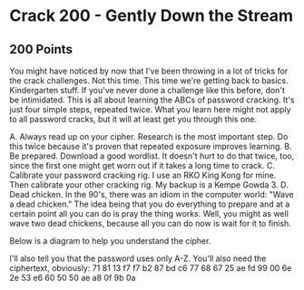 # Crack 200 - Gently Down the Stream
## 200 Points

You might have noticed by now that I've been throwing in a lot of tricks for the crack challenges. Not this time. This time we're getting back to basics. Kindergarten stuff. If you've never done a challenge like this before, don't be intimidated. This is all about learning the ABCs of password cracking. It's just four simple steps, repeated twice. What you learn here might not apply to all password cracks, but it will at least get you through this one.

A. Always read up on your cipher. Research is the most important step. Do this twice because it's proven that repeated exposure improves learning.
B. Be prepared. Download a good wordlist. It doesn't hurt to do that twice, too, since the first one might get worn out if it takes a long time to crack.
C. Calibrate your password cracking rig. I use an RKO King Kong for mine. Then calibrate your other cracking rig. My backup is a Kempe Gowda 3.
D. Dead chicken. In the 90's, there was an idiom in the computer world: "Wave a dead chicken." The idea being that you do everything to prepare and at a certain point all you can do is pray the thing works. Well, you might as well wave two dead chickens, because all you can do now is wait for it to finish.

Below is a diagram to help you understand the cipher.


I'll also tell you that the password uses only A-Z. You'll also need the ciphertext, obviously:
71 81 13 f7 f7 b2 87 bd c6 77 68 67 25 ae fd 99 00 6e 2e 53 e6 60 50 50 ae a8 0f 9b 0a

